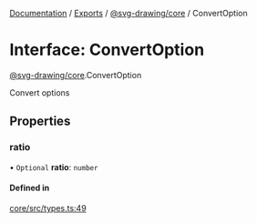 [Documentation](../README.md) / [Exports](../modules.md) / [@svg-drawing/core](../modules/svg_drawing_core.md) / ConvertOption

# Interface: ConvertOption

[@svg-drawing/core](../modules/svg_drawing_core.md).ConvertOption

Convert options

## Properties

### ratio

• `Optional` **ratio**: `number`

#### Defined in

[core/src/types.ts:49](https://github.com/kmkzt/svg-drawing/blob/ed5bdad/packages/core/src/types.ts#L49)
